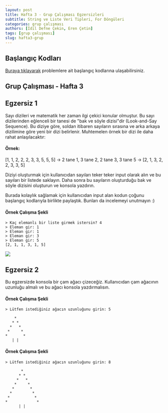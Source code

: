 ```yaml
---
layout: post
title: Hafta 3 - Grup Çalışması Egzersizleri
subtitle: String ve Liste Veri Tipleri, For Döngüleri
categories: grup çalışması
authors: [İdil Defne Çekin, Eren Çetin]
tags: [grup çalışması]
slug: hafta3-grup
---
```


## Başlangıç Kodları
[Buraya tıklayarak](https://drive.google.com/uc?id=1c_DeTtVbV0H8LKKkKcAdHtdqrxhKcu7q&export=download) problemlere ait başlangıç kodlarına ulaşabilirsiniz.

## Grup Çalışması - Hafta 3

## Egzersiz 1

Sayı dizileri ve matematik her zaman ilgi çekici konular olmuştur. Bu sayı dizilerinden eğlenceli bir tanesi de 
"bak ve söyle dizisi"dir (Look-and-Say Sequence).
Bu diziye göre, soldan itibaren sayıların sırasına ve arka arkaya dizilimine 
göre yeni bir dizi belirlenir. 
Muhtemelen örnek bir dizi ile daha rahat anlaşılacaktır:

#### Örnek:
[1, 1, 2, 2, 2, 3, 3, 5, 5, 5] -> 2 tane 1, 3 tane 2, 2 tane 3, 3 tane 5 -> [2, 1, 3, 2, 2, 3, 3, 5]

Diziyi oluşturmak için kullanıcıdan sayıları teker teker input olarak alın ve bu sayıları bir 
listede saklayın. Daha sonra bu sayıların oluşturduğu bak ve söyle dizisini oluşturun ve konsola yazdırın.

Burada kolaylık sağlamak için kullanıcıdan input alan kodun çoğunu başlangıç 
kodlarıyla birlikte paylaştık. Bunları da incelemeyi unutmayın :)

#### Örnek Çalışma Şekli

```
> Kaç elemanlı bir liste girmek istersin? 4
> Eleman gir: 1
> Eleman gir: 1
> Eleman gir: 3
> Eleman gir: 5
[2, 1, 1, 3, 1, 5]
```

![](https://camo.githubusercontent.com/ec4ec1e5d2f2db7a42842d1304a7d3b9cdaef65ba7c3f0c9050b3374e9fb9484/687474703a2f2f696d672e796f75747562652e636f6d2f76692f4c706a58336b48586352302f302e6a7067)

## Egzersiz 2

Bu egzersizde konsola bir çam ağacı çizeceğiz.
Kullanıcıdan çam ağacının uzunluğu almalı ve bu ağacı konsola yazdırmalısın.

#### Örnek Çalışma Şekli
```
> Lütfen istediğiniz ağacın uzunluğunu girin: 5
```
```
    *
   * *
  *   *
 *     *
*       *
   | |
```

#### Örnek Çalışma Şekli
```
> Lütfen istediğiniz ağacın uzunluğunu girin: 8
```
```
       *
      * *
     *   *
    *     *
   *       *
  *         *
 *           *
*             *
      | |
```
